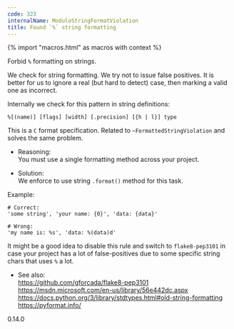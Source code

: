 ```yaml
---
code: 323
internalName: ModuloStringFormatViolation
title: Found `%` string formatting
---
```


{% import "macros.html" as macros with context %}

Forbid `%` formatting on strings.

We check for string formatting. We try not to issue false positives. It
is better for us to ignore a real (but hard to detect) case, then
marking a valid one as incorrect.

Internally we check for this pattern in string definitions:

    %[(name)] [flags] [width] [.precision] [{h | l}] type

This is a `C` format specification. Related to
`~FormattedStringViolation` and solves the same problem.

  - Reasoning:  
    You must use a single formatting method across your project.

  - Solution:  
    We enforce to use string `.format()` method for this task.

Example:

    # Correct:
    'some string', 'your name: {0}', 'data: {data}'
    
    # Wrong:
    'my name is: %s', 'data: %(data)d'

It might be a good idea to disable this rule and switch to
`flake8-pep3101` in case your project has a lot of false-positives due
to some specific string chars that uses `%` a lot.

  - See also:  
    <https://github.com/gforcada/flake8-pep3101>
    <https://msdn.microsoft.com/en-us/library/56e442dc.aspx>
    <https://docs.python.org/3/library/stdtypes.html#old-string-formatting>
    <https://pyformat.info/>

<div class="versionadded">

0.14.0

</div>